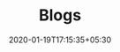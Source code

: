 ---
title: "Blogs"
date: 2020-01-19T17:15:35+05:30
draft: true

# featured image
image: ""

# meta description - blog description for list page
description: "this is meta description"

# taxonomies
categories: 
  - "Python"

# type
type : "blog"
---